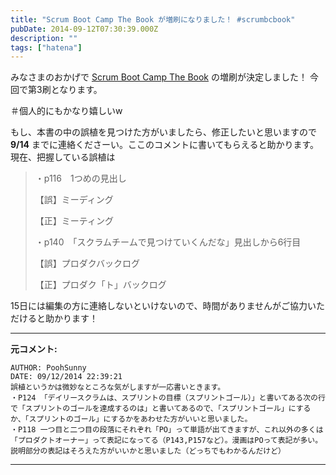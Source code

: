 ```yaml
---
title: "Scrum Boot Camp The Book が増刷になりました！ #scrumbcbook"
pubDate: 2014-09-12T07:30:39.000Z
description: ""
tags: ["hatena"]
---
```


みなさまのおかげで [Scrum Boot Camp The Book](http://www.amazon.co.jp/gp/product/4798129712?ie=UTF8&camp=1207&creative=8411&creativeASIN=4798129712&linkCode=shr&tag=nawoto07-22&qid=1410506437&sr=8-1&keywords=scrum+boot+camp+the+book) の増刷が決定しました！ 今回で第3刷となります。

＃個人的にもかなり嬉しいw

もし、本書の中の誤植を見つけた方がいましたら、修正したいと思いますので **9/14** までに連絡くださーい。ここのコメントに書いてもらえると助かります。現在、把握している誤植は

> ・p116　1つめの見出し
>
> 【誤】ミーディング
>
> 【正】ミーティング
>
> ・p140　「スクラムチームで見つけていくんだな」見出しから6行目
>
> 【誤】プロダクバックログ
>
> 【正】プロダク「ト」バックログ
>

15日には編集の方に連絡しないといけないので、時間がありませんがご協力いただけると助かります！

---
**元コメント:**

```
AUTHOR: PoohSunny
DATE: 09/12/2014 22:39:21
誤植というかは微妙なところな気がしますが一応書いときます。
・P124 「デイリースクラムは、スプリントの目標（スプリントゴール）」と書いてある次の行で「スプリントのゴールを達成するのは」と書いてあるので、「スプリントゴール」にするか、「スプリントのゴール」にするかをあわせた方がいいと思いました。
・P118 一つ目と二つ目の段落にそれぞれ「PO」って単語が出てきますが、これ以外の多くは「プロダクトオーナー」って表記になってる（P143,P157など）。漫画はPOって表記が多い。説明部分の表記はそろえた方がいいかと思いました（どっちでもわかるんだけど）
```

---